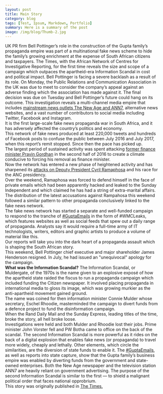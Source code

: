 ```yaml
---
layout: post
title: Main Story
category: blog
tags: [Test, Ipsum, Markdown, Portfolio]
summary: Here is a summary of the post
image: /img/blog/Thumb-2.jpg
---
```


UK PR firm Bell Pottinger’s role in the construction of the Gupta family’s propaganda empire was part of a multinational fake news scheme to hide the family’s growing enrichment at the expense of South African citizens and taxpayers. 
The Times, with the African Network of Centres for Investigative Reporting, for the first time reveals the size and scope of a campaign which outpaces the apartheid-era Information Scandal in cost and political impact. 
Bell Pottinger is facing a severe backlash as a result of its role. 
On Monday, the Public Relations and Communication Association in the UK was due to meet to consider the company’s appeal against an adverse finding which the association has made against it. The final decision was due on Tuesday and Bell Pottinger’s future could hang on its outcome. 
This investigation reveals a multi-channel media empire that includes <a href="https://www.timeslive.co.za/sunday-times/news/2017-08-26-i-know-what-ive-signed-up-for-manyi-spills-the-beans-on-his-new-business/">mainstream news outlets The New Age and ANN7</a>, alternative news websites, and a vast number of contributors to social media including Twitter, Facebook and Instagram.  
It is the first large-scale fake news propaganda war in South Africa, and it has adversely affected the country’s politics and economy.  
This network of fake news produced at least 220,000 tweets and hundreds of Facebook posts to confuse the public between July 2016 and July 2017, when this report’s remit stopped. Since then the pace has picked up.  
The largest period of sustained activity was spent attacking <a href="https://www.timeslive.co.za/sunday-times/opinion-and-analysis/2017-08-31-why-gordhan-and-not-the-guptas-might-be-in-the-dock-soon/">former finance minister Pravin Gordhan</a> in the second half of 2016 to create a climate conducive to forcing his removal as finance minister.  
Now the network has entered a new phase of heightened activity and has sharpened its <a href="https://www.timeslive.co.za/politics/2017-08-16-he-is-no-wife-beater-dirty-tricks-are-being-used-against-ramaphosa-voices-mount-in-support-of-deputy-president/">attacks on Deputy President Cyril Ramaphosa</a> and his race for the ANC presidency.  
Over the weekend, Ramaphosa was forced to defend himself in the face of private emails which had been apparently hacked and leaked to the Sunday Independent and which claimed he has had a string of extra-marital affairs.  
The distribution of the latest accusations against Rampahosa this weekend followed a similar pattern to other propaganda conclusively linked to the fake news network.  
The fake news network has started a separate and well-funded campaign to respond to the tranche of <a href="https://www.timeslive.co.za/group/Gupta_Emails_Revealed/">#GuptaEmails</a> in the form of #WMCLeaks, which features websites as well as social feeds that spew out a daily range of propaganda. Analysts say it would require a full-time army of IT technologists, writers, editors and graphic artists to produce a volume of material like this.  
Our reports will take you into the dark heart of a propaganda assault which is shaping the South African story.  
This weekend, Bell Pottinger chief executive and major shareholder James Henderson resigned. In July, he had issued an "unequivocal" apology for the campaign.  
<strong>What was the Information Scandal?</strong> 
The Information Scandal, or Muldergate, of the 1970s is the name given to an explosive exposé of how the apartheid state raided the fiscus to run a propaganda campaign which included funding the Citizen newspaper. It involved placing propaganda in international media to gloss its image, which was growing murkier as the anti-apartheid movement gained ground.  
The name was coined for then information minister Connie Mulder whose secretary, Eschel Rhoodie, masterminded the campaign to divert funds from a defence project to fund the disinformation campaign.  
When the Rand Daily Mail and the Sunday Express, leading titles of the time, broke the story, all hell broke loose.   
Investigations were held and both Mulder and Rhoodie lost their jobs. Prime minister John Vorster fell and PW Botha came to office on the back of the scandal. 
The second Information Scandal is more powerful as it rides on the back of a digital explosion that enables fake news (or propaganda) to travel more widely, cheaply and lethally. 
Other elements, which circle the similarities, are the diversion of state funds to enable it. The <a href="https://www.timeslive.co.za/group/Gupta_Emails_Revealed/">#GuptaEmails</a>, as well as reports into state capture, show that the Gupta family’s business empire was enabled by diverting funds from the government and state-owned enterprises. Both the New Age newspaper and the television station ANN7 are heavily reliant on government advertising. 
The purpose of the second Information Scandal is similar to the first — to shield a malignant political order that faces national opprobrium.  
This story was originally published in <a href="https://www.timeslive.co.za/news/south-africa/2017-09-04-the-guptas-bell-pottinger-and-the-fake-news-propaganda-machine/">The Times.</a>